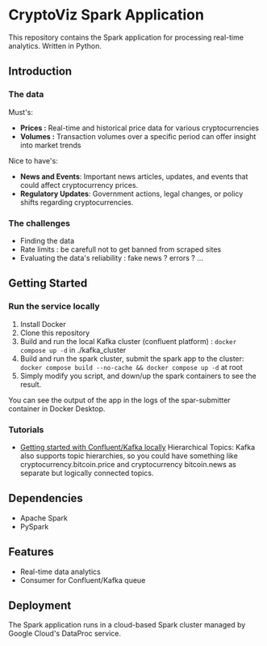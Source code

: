 # CryptoViz Spark Application

This repository contains the Spark application for processing real-time analytics. Written in Python.

## Introduction

### The data

Must's:

- **Prices :** Real-time and historical price data for various cryptocurrencies
- **Volumes :** Transaction volumes over a specific period can offer insight into market trends

Nice to have's:

- **News and Events**: Important news articles, updates, and events that could affect cryptocurrency prices.
- **Regulatory Updates**: Government actions, legal changes, or policy shifts regarding cryptocurrencies.

### The challenges

- Finding the data
- Rate limits : be carefull not to get banned from scraped sites
- Evaluating the data's reliability : fake news ? errors ? ...

## Getting Started

### Run the service locally

1. Install Docker
2. Clone this repository
3. Build and run the local Kafka cluster (confluent platform) : `docker compose up -d` in ./kafka_cluster
4. Build and run the spark cluster, submit the spark app to the cluster: `docker compose build --no-cache && docker compose up -d` at root
5. Simply modify you script, and down/up the spark containers to see the result.

You can see the output of the app in the logs of the spar-submitter container in Docker Desktop.

### Tutorials

- [Getting started with Confluent/Kafka locally](https://docs.confluent.io/platform/current/platform-quickstart.html#ce-docker-quickstart)
   Hierarchical Topics: Kafka also supports topic hierarchies, so you could have something like cryptocurrency.bitcoin.price and cryptocurrency bitcoin.news as separate but logically connected topics.

## Dependencies

- Apache Spark
- PySpark

## Features

- Real-time data analytics
- Consumer for Confluent/Kafka queue

## Deployment

The Spark application runs in a cloud-based Spark cluster managed by Google Cloud's DataProc service.

